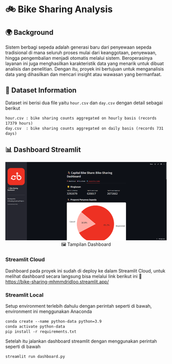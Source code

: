 # 🚲 Bike Sharing Analysis

## 🌍 Background 
Sistem berbagi sepeda adalah generasi baru dari penyewaan sepeda tradisional di mana seluruh proses mulai dari keanggotaan, penyewaan, hingga pengembalian menjadi otomatis melalui sistem. Beroperasinya layanan ini juga menghasilkan karakteristik data yang menarik untuk dibuat analisis dan penelitian. Dengan itu, proyek ini bertujuan untuk menganalisis data yang dihasilkan dan mencari insight atau wawasan yang bermanfaat.

## 📝 Dataset Information
Dataset ini berisi dua file yaitu `hour.csv` dan `day.csv` dengan detail sebagai berikut
```
hour.csv : bike sharing counts aggregated on hourly basis (records 17379 hours)
day.csv  : bike sharing counts aggregated on daily basis (records 731 days)
```

## 📊 Dashboard Streamlit

<p align='center'>
  <img src='/images/dashboard-visualization.png'/>
  🖼️ Tampilan Dashboard

### Streamlit Cloud
Dashboard pada proyek ini sudah di deploy ke dalam Streamlit Cloud, untuk melihat dashboard secara langsung bisa melalui link berikut ini 🔗 https://bike-sharing-mhmmdridloo.streamlit.app/

### Streamlit Local
Setup environment terlebih dahulu dengan perintah seperti di bawah, environment ini menggunakan Anaconda
```
conda create --name python-data python=3.9
conda activate python-data
pip install -r requirements.txt
```
Setelah itu jalankan dashboard streamlit dengan menggunakan perintah seperti di bawah
```
streamlit run dashboard.py
```
